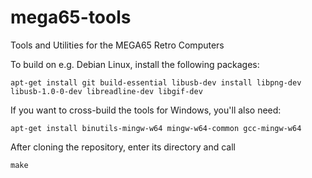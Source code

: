 # mega65-tools
Tools and Utilities for the MEGA65 Retro Computers

To build on e.g. Debian Linux, install the following packages:

```
apt-get install git build-essential libusb-dev install libpng-dev libusb-1.0-0-dev libreadline-dev libgif-dev
```

If you want to cross-build the tools for Windows, you'll also need:

```
apt-get install binutils-mingw-w64 mingw-w64-common gcc-mingw-w64
```

After cloning the repository, enter its directory and call

```
make
```

